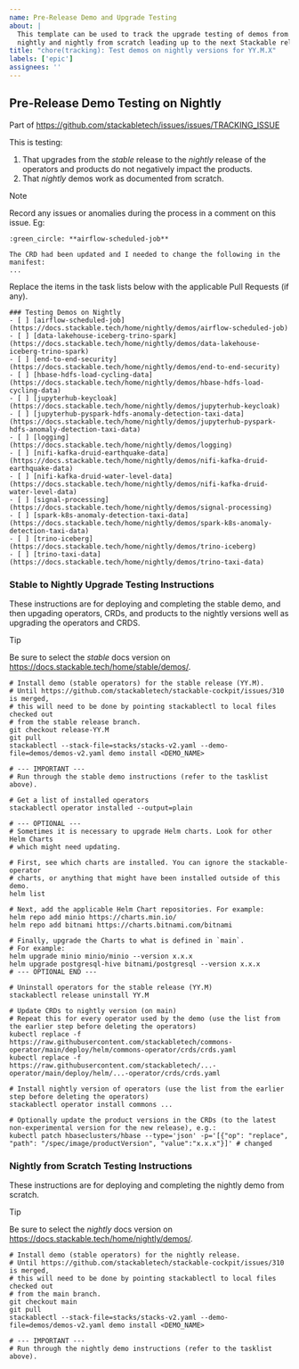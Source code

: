 ```yaml
---
name: Pre-Release Demo and Upgrade Testing
about: |
  This template can be used to track the upgrade testing of demos from stable to
  nightly and nightly from scratch leading up to the next Stackable release.
title: "chore(tracking): Test demos on nightly versions for YY.M.X"
labels: ['epic']
assignees: ''
---
```


<!--
    Make sure to update the link in 'stackabletech/issues/.github/ISSUE_TEMPLATE/release.md' when
    you change the filename.
-->

<!--
    DO NOT REMOVE THIS COMMENT. It is intended for people who might copy/paste from the previous release issue.
    This was created by an issue template: https://github.com/stackabletech/demos/issues/new/choose.
-->

## Pre-Release Demo Testing on Nightly

Part of <https://github.com/stackabletech/issues/issues/TRACKING_ISSUE>

This is testing:

1. That upgrades from the _stable_ release to the _nightly_ release of the operators and products do
   not negatively impact the products.
2. That _nightly_ demos work as documented from scratch.

> [!NOTE]
> Record any issues or anomalies during the process in a comment on this issue.
> Eg:
>
> ```plain
> :green_circle: **airflow-scheduled-job**
>
> The CRD had been updated and I needed to change the following in the manifest:
> ...
> ```

Replace the items in the task lists below with the applicable Pull Requests (if any).

<!--
    The following list was generated by:

    # go to the demos repository, then run:
    yq '.demos | keys' demos/demos-v2.yaml \
    | sed -e 's/- //g' \
    | sort \
    | xargs -I {} echo "- [ ] [{}](https://docs.stackable.tech/home/nightly/demos/{})"
-->

```[tasklist]
### Testing Demos on Nightly
- [ ] [airflow-scheduled-job](https://docs.stackable.tech/home/nightly/demos/airflow-scheduled-job)
- [ ] [data-lakehouse-iceberg-trino-spark](https://docs.stackable.tech/home/nightly/demos/data-lakehouse-iceberg-trino-spark)
- [ ] [end-to-end-security](https://docs.stackable.tech/home/nightly/demos/end-to-end-security)
- [ ] [hbase-hdfs-load-cycling-data](https://docs.stackable.tech/home/nightly/demos/hbase-hdfs-load-cycling-data)
- [ ] [jupyterhub-keycloak](https://docs.stackable.tech/home/nightly/demos/jupyterhub-keycloak)
- [ ] [jupyterhub-pyspark-hdfs-anomaly-detection-taxi-data](https://docs.stackable.tech/home/nightly/demos/jupyterhub-pyspark-hdfs-anomaly-detection-taxi-data)
- [ ] [logging](https://docs.stackable.tech/home/nightly/demos/logging)
- [ ] [nifi-kafka-druid-earthquake-data](https://docs.stackable.tech/home/nightly/demos/nifi-kafka-druid-earthquake-data)
- [ ] [nifi-kafka-druid-water-level-data](https://docs.stackable.tech/home/nightly/demos/nifi-kafka-druid-water-level-data)
- [ ] [signal-processing](https://docs.stackable.tech/home/nightly/demos/signal-processing)
- [ ] [spark-k8s-anomaly-detection-taxi-data](https://docs.stackable.tech/home/nightly/demos/spark-k8s-anomaly-detection-taxi-data)
- [ ] [trino-iceberg](https://docs.stackable.tech/home/nightly/demos/trino-iceberg)
- [ ] [trino-taxi-data](https://docs.stackable.tech/home/nightly/demos/trino-taxi-data)
```

### Stable to Nightly Upgrade Testing Instructions

These instructions are for deploying and completing the stable demo, and then
upgading operators, CRDs, and products to the nightly versions well as upgrading
the operators and CRDS.

<!--
    Make sure to update the version mentioned below when creating the issue.
-->

> [!TIP]
> Be sure to select the _stable_ docs version on <https://docs.stackable.tech/home/stable/demos/>.

```shell
# Install demo (stable operators) for the stable release (YY.M).
# Until https://github.com/stackabletech/stackable-cockpit/issues/310 is merged,
# this will need to be done by pointing stackablectl to local files checked out
# from the stable release branch.
git checkout release-YY.M
git pull
stackablectl --stack-file=stacks/stacks-v2.yaml --demo-file=demos/demos-v2.yaml demo install <DEMO_NAME>

# --- IMPORTANT ---
# Run through the stable demo instructions (refer to the tasklist above).

# Get a list of installed operators
stackablectl operator installed --output=plain

# --- OPTIONAL ---
# Sometimes it is necessary to upgrade Helm charts. Look for other Helm Charts
# which might need updating.

# First, see which charts are installed. You can ignore the stackable-operator
# charts, or anything that might have been installed outside of this demo.
helm list

# Next, add the applicable Helm Chart repositories. For example:
helm repo add minio https://charts.min.io/
helm repo add bitnami https://charts.bitnami.com/bitnami

# Finally, upgrade the Charts to what is defined in `main`.
# For example:
helm upgrade minio minio/minio --version x.x.x
helm upgrade postgresql-hive bitnami/postgresql --version x.x.x
# --- OPTIONAL END ---

# Uninstall operators for the stable release (YY.M)
stackablectl release uninstall YY.M

# Update CRDs to nightly version (on main)
# Repeat this for every operator used by the demo (use the list from the earlier step before deleting the operators)
kubectl replace -f https://raw.githubusercontent.com/stackabletech/commons-operator/main/deploy/helm/commons-operator/crds/crds.yaml
kubectl replace -f https://raw.githubusercontent.com/stackabletech/...-operator/main/deploy/helm/...-operator/crds/crds.yaml

# Install nightly version of operators (use the list from the earlier step before deleting the operators)
stackablectl operator install commons ...

# Optionally update the product versions in the CRDs (to the latest non-experimental version for the new release), e.g.:
kubectl patch hbaseclusters/hbase --type='json' -p='[{"op": "replace", "path": "/spec/image/productVersion", "value":"x.x.x"}]' # changed
```

### Nightly from Scratch Testing Instructions

These instructions are for deploying and completing the nightly demo from scratch.

<!--
    Make sure to update the version mentioned below when creating the issue.
-->

> [!TIP]
> Be sure to select the _nightly_ docs version on <https://docs.stackable.tech/home/nightly/demos/>.

```shell
# Install demo (stable operators) for the nightly release.
# Until https://github.com/stackabletech/stackable-cockpit/issues/310 is merged,
# this will need to be done by pointing stackablectl to local files checked out
# from the main branch.
git checkout main
git pull
stackablectl --stack-file=stacks/stacks-v2.yaml --demo-file=demos/demos-v2.yaml demo install <DEMO_NAME>

# --- IMPORTANT ---
# Run through the nightly demo instructions (refer to the tasklist above).
```
